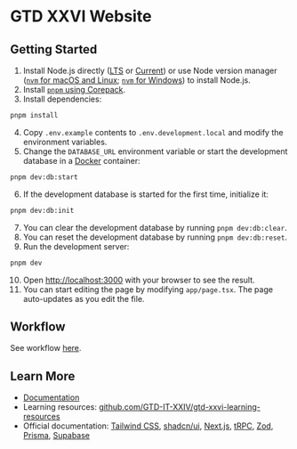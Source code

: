 # GTD XXVI Website

## Getting Started

1. Install Node.js directly ([LTS](https://nodejs.org/en/download/) or [Current](https://nodejs.org/en/download/current)) or use Node version manager ([`nvm` for macOS and Linux](https://github.com/nvm-sh/nvm?tab=readme-ov-file#installing-and-updating); [`nvm` for Windows](https://github.com/coreybutler/nvm-windows?tab=readme-ov-file#overview)) to install Node.js.
2. Install [`pnpm` using Corepack](https://pnpm.io/installation#using-corepack).
3. Install dependencies:

```bash
pnpm install
```

4. Copy `.env.example` contents to `.env.development.local` and modify the environment variables.
5. Change the `DATABASE_URL` environment variable or start the development database in a [Docker](https://docs.docker.com/desktop/) container:

```bash
pnpm dev:db:start
```

6. If the development database is started for the first time, initialize it:

```bash
pnpm dev:db:init
```

7. You can clear the development database by running `pnpm dev:db:clear`.
8. You can reset the development database by running `pnpm dev:db:reset`.
9. Run the development server:

```bash
pnpm dev
```

10. Open [http://localhost:3000](http://localhost:3000) with your browser to see the result.
11. You can start editing the page by modifying `app/page.tsx`. The page auto-updates as you edit the file.

## Workflow

See workflow [here](docs/CONTRIBUTING.md).

## Learn More

- [Documentation](docs/README.md)
- Learning resources: [github.com/GTD-IT-XXIV/gtd-xxvi-learning-resources](https://github.com/GTD-IT-XXIV/gtd-xxvi-learning-resources)
- Official documentation: [Tailwind CSS](https://tailwindcss.com/docs/utility-first), [shadcn/ui](https://ui.shadcn.com/docs/cli), [Next.js](https://nextjs.org/docs), [tRPC](https://trpc.io/docs), [Zod](https://zod.dev/), [Prisma](https://www.prisma.io/docs/orm), [Supabase](https://supabase.com/docs)
